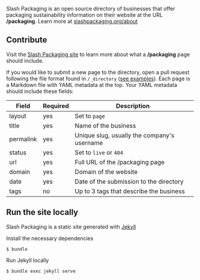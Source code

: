 Slash Packaging is an open source directory of businesses that offer packaging sustainability information on their website at the URL **/packaging**. Learn more at [slashpackaging.org/about](https://www.slashpackaging.org/about)

## Contribute

Visit the [Slash Packaging site](https://www.slashpackaging.org/about) to learn more about what a **/packaging** page should include.

If you would like to submit a new page to the directory, open a pull request following the file format found in `/_directory` ([see examples](https://github.com/kepano/slashpackaging/tree/main/_directory)). Each page is a Markdown file with YAML metadata at the top. Your YAML metadata should include these fields:

| Field     | Required | Description                                 |
| --------- | -------- | ------------------------------------------- |
| layout    | yes      | Set to `page`                               |
| title     | yes      | Name of the business                        |
| permalink | yes      | Unique slug, usually the company's username | 
| status    | yes      | Set to `live` or `404`                      |
| url       | yes      | Full URL of the /packaging page             |
| domain    | yes      | Domain of the website                       |
| date      | yes      | Date of the submission to the directory     |
| tags      | no       | Up to 3 tags that describe the business     |



## Run the site locally

Slash Packaging is a static site generated with [Jekyll](https://jekyllrb.com/)

Install the necessary dependencies

```
$ bundle
```

Run Jekyll locally

```
$ bundle exec jekyll serve
```